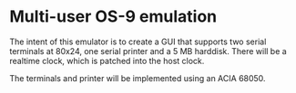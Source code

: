 Multi-user OS-9 emulation
=========================

The intent of this emulator is to create a GUI that supports two serial terminals at 80x24, one serial printer and a 5 MB harddisk. There will be a realtime clock, which is patched into the host clock.

The terminals and printer will be implemented using an ACIA 68050.
